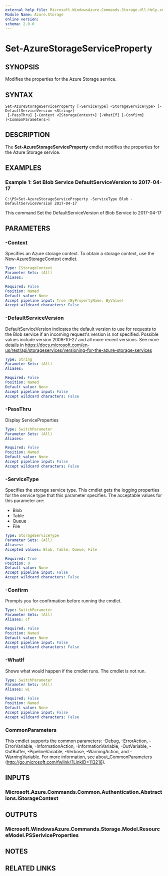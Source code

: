 ```yaml
---
external help file: Microsoft.WindowsAzure.Commands.Storage.dll-Help.xml
Module Name: Azure.Storage
online version: 
schema: 2.0.0
---
```


# Set-AzureStorageServiceProperty

## SYNOPSIS
Modifies the properties for the Azure Storage service.

## SYNTAX

```
Set-AzureStorageServiceProperty [-ServiceType] <StorageServiceType> [-DefaultServiceVersion <String>]
 [-PassThru] [-Context <IStorageContext>] [-WhatIf] [-Confirm] [<CommonParameters>]
```

## DESCRIPTION
The **Set-AzureStorageServiceProperty** cmdlet modifies the properties for the Azure Storage service.

## EXAMPLES

### Example 1: Set Blob Service DefaultServiceVersion to 2017-04-17
```
C:\PS>Set-AzureStorageServiceProperty -ServiceType Blob -DefaultServiceVersion 2017-04-17
```

This command Set the DefaultServiceVersion of Blob Service to 2017-04-17

## PARAMETERS

### -Context
Specifies an Azure storage context.
To obtain a storage context, use the New-AzureStorageContext cmdlet.

```yaml
Type: IStorageContext
Parameter Sets: (All)
Aliases: 

Required: False
Position: Named
Default value: None
Accept pipeline input: True (ByPropertyName, ByValue)
Accept wildcard characters: False
```

### -DefaultServiceVersion
DefaultServiceVersion indicates the default version to use for requests to the Blob service if an incoming request's version is not specified. Possible values include version 2008-10-27 and all more recent versions. 
See more details in https://docs.microsoft.com/en-us/rest/api/storageservices/versioning-for-the-azure-storage-services

```yaml
Type: String
Parameter Sets: (All)
Aliases: 

Required: False
Position: Named
Default value: None
Accept pipeline input: False
Accept wildcard characters: False
```

### -PassThru
Display ServiceProperties

```yaml
Type: SwitchParameter
Parameter Sets: (All)
Aliases: 

Required: False
Position: Named
Default value: None
Accept pipeline input: False
Accept wildcard characters: False
```

### -ServiceType
Specifies the storage service type.
This cmdlet gets the logging properties for the service type that this parameter specifies.
The acceptable values for this parameter are:

- Blob 
- Table
- Queue
- File

```yaml
Type: StorageServiceType
Parameter Sets: (All)
Aliases: 
Accepted values: Blob, Table, Queue, File

Required: True
Position: 0
Default value: None
Accept pipeline input: False
Accept wildcard characters: False
```

### -Confirm
Prompts you for confirmation before running the cmdlet.

```yaml
Type: SwitchParameter
Parameter Sets: (All)
Aliases: cf

Required: False
Position: Named
Default value: None
Accept pipeline input: False
Accept wildcard characters: False
```

### -WhatIf
Shows what would happen if the cmdlet runs. The cmdlet is not run.

```yaml
Type: SwitchParameter
Parameter Sets: (All)
Aliases: wi

Required: False
Position: Named
Default value: None
Accept pipeline input: False
Accept wildcard characters: False
```

### CommonParameters
This cmdlet supports the common parameters: -Debug, -ErrorAction, -ErrorVariable, -InformationAction, -InformationVariable, -OutVariable, -OutBuffer, -PipelineVariable, -Verbose, -WarningAction, and -WarningVariable. For more information, see about_CommonParameters (http://go.microsoft.com/fwlink/?LinkID=113216).

## INPUTS

### Microsoft.Azure.Commands.Common.Authentication.Abstractions.IStorageContext

## OUTPUTS

### Microsoft.WindowsAzure.Commands.Storage.Model.ResourceModel.PSSeriviceProperties

## NOTES

## RELATED LINKS

